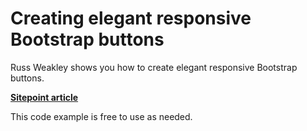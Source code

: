 # Creating elegant responsive Bootstrap buttons

Russ Weakley shows you how to create elegant responsive Bootstrap buttons.

**[Sitepoint article](https://learnable.com/screencasts/borders-on-bootstrap-columns)**

This code example is free to use as needed.

